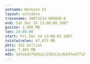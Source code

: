 ```yaml
---
setname: Waikato VI
layout: witsdata
tracename: 20071214-000000-0
end: Sat Dec 15 13:00:00 2007
gzsize: 2,480 MB
len: 24:00:00
start: Fri Dec 14 13:00:01 2007
totalwirelen: 47,673 MB
pkts: 102 million
size: 7,603 MB
md5: 1d7ebd27928a2c2563c3cdb547ed7712
---
```

